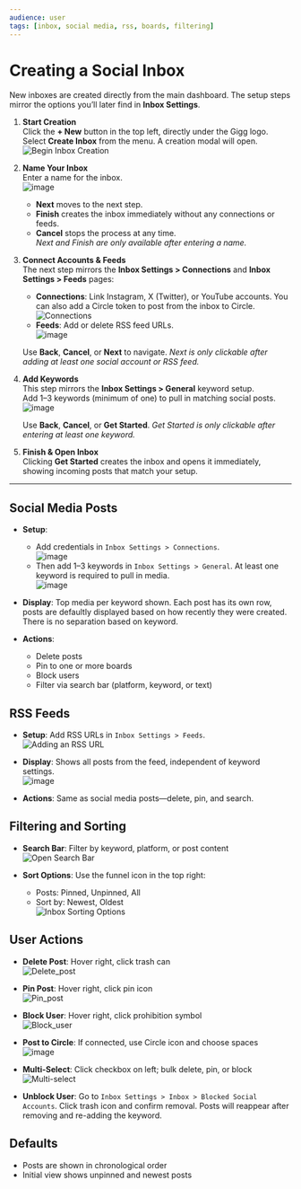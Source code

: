```yaml
---
audience: user
tags: [inbox, social media, rss, boards, filtering]
---
```


# Creating a Social Inbox

New inboxes are created directly from the main dashboard. The setup steps mirror the options you’ll later find in **Inbox Settings**.

1. **Start Creation**  
   Click the **+ New** button in the top left, directly under the Gigg logo.  
   Select **Create Inbox** from the menu. A creation modal will open.  
   ![Begin Inbox Creation](https://github.com/user-attachments/assets/2c31c974-fb71-4c47-8b6f-4934e2630fdc)

2. **Name Your Inbox**  
   Enter a name for the inbox.  
   ![image](https://github.com/user-attachments/assets/e771d4e7-745b-4023-a7ce-c5b8e4438e4f)

   - **Next** moves to the next step.  
   - **Finish** creates the inbox immediately without any connections or feeds.  
   - **Cancel** stops the process at any time.  
   *Next and Finish are only available after entering a name.*

3. **Connect Accounts & Feeds**  
   The next step mirrors the **Inbox Settings > Connections** and **Inbox Settings > Feeds** pages:  
   - **Connections**: Link Instagram, X (Twitter), or YouTube accounts. You can also add a Circle token to post from the inbox to Circle.  
     ![Connections](https://github.com/user-attachments/assets/18332ef7-0a78-4606-a05f-a790664c5b40)  
   - **Feeds**: Add or delete RSS feed URLs.  
     ![image](https://github.com/user-attachments/assets/5343d6a5-6775-47ba-87d9-7c5996b7af3e)  

   Use **Back**, **Cancel**, or **Next** to navigate. *Next is only clickable after adding at least one social account or RSS feed.*

4. **Add Keywords**  
   This step mirrors the **Inbox Settings > General** keyword setup.  
   Add 1–3 keywords (minimum of one) to pull in matching social posts.  
   ![image](https://github.com/user-attachments/assets/719c2944-73ee-4cf6-a46b-0d3799c05816)

   Use **Back**, **Cancel**, or **Get Started**. *Get Started is only clickable after entering at least one keyword.*

5. **Finish & Open Inbox**  
   Clicking **Get Started** creates the inbox and opens it immediately, showing incoming posts that match your setup.

---

## Social Media Posts

- **Setup**:
    - Add credentials in `Inbox Settings > Connections`.  
      ![image](https://github.com/user-attachments/assets/0083644a-ae36-4d59-9d3b-4d4491a95491)
    - Then add 1–3 keywords in `Inbox Settings > General`. At least one keyword is required to pull in media.  
      ![image](https://github.com/user-attachments/assets/f935702c-fcea-48b9-b035-9ac1855dd16f)

- **Display**: Top media per keyword shown. Each post has its own row, posts are defaultly displayed based on how recently they were created. There is no separation based on keyword.
- **Actions**:
  - Delete posts
  - Pin to one or more boards
  - Block users
  - Filter via search bar (platform, keyword, or text)

## RSS Feeds

- **Setup**: Add RSS URLs in `Inbox Settings > Feeds`.  
  ![Adding an RSS URL](https://github.com/user-attachments/assets/d6ae77f7-7d4f-4a40-97d3-e2b522ae08fa)

- **Display**: Shows all posts from the feed, independent of keyword settings.  
  ![image](https://github.com/user-attachments/assets/f42c78f3-8b44-465e-8f8d-a289f03ac598)

- **Actions**: Same as social media posts—delete, pin, and search.

## Filtering and Sorting

- **Search Bar**: Filter by keyword, platform, or post content  
  ![Open Search Bar](https://github.com/user-attachments/assets/deafaa8f-43e6-4880-b85a-cb8acb47b3ec)

- **Sort Options**: Use the funnel icon in the top right:
  - Posts: Pinned, Unpinned, All
  - Sort by: Newest, Oldest  
    ![Inbox Sorting Options](https://github.com/user-attachments/assets/5cf375f1-fde5-4ff0-8657-c1d837d02378)

## User Actions

- **Delete Post**: Hover right, click trash can  
  ![Delete_post](https://github.com/user-attachments/assets/3dea11dd-a047-4391-93af-81d2fc7985fe)

- **Pin Post**: Hover right, click pin icon  
  ![Pin_post](https://github.com/user-attachments/assets/b6ac2dce-ffe2-4be0-a23d-82cfe01f2fba)

- **Block User**: Hover right, click prohibition symbol  
  ![Block_user](https://github.com/user-attachments/assets/b0becd7e-cd67-4d03-90c6-ac389b5b3547)

- **Post to Circle**: If connected, use Circle icon and choose spaces  
  ![image](https://github.com/user-attachments/assets/6a518f36-2ebe-469a-8361-624a1c771177)

- **Multi-Select**: Click checkbox on left; bulk delete, pin, or block  
  ![Multi-select](https://github.com/user-attachments/assets/633fd06a-2f88-41dc-aae9-c9e128e25d70)

- **Unblock User**: Go to `Inbox Settings > Inbox > Blocked Social Accounts`. Click trash icon and confirm removal. Posts will reappear after removing and re-adding the keyword.

## Defaults

- Posts are shown in chronological order
- Initial view shows unpinned and newest posts
